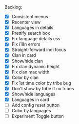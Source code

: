 Backlog:  
- [x] Consistent menus
- [x] Recenter view
- [x] Languages in details
- [x] Prettify search box
- [x] Fix language details css
- [x] Fix i18n errors
- [x] Straight-forward indi focus
- [x] Clan in card
- [x] Show/hide clan
- [x] Fix clan dynamic height
- [x] Fix clan max width
- [x] Color by clan
- [x] Fix 1st time color by tribe bug
- [x] Don't show by tribe if no tribes
- [x] Show/hide languages
- [x] Languages in card
- [ ] Add config reset button
- [ ] Color by languages
- [ ] Experiment Toggle button
